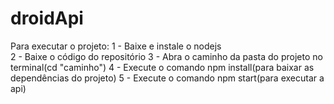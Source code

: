 # droidApi
Para executar o projeto: 
1 - Baixe e instale o nodejs<br/> 
2 - Baixe o código do repositório
3 - Abra o caminho da pasta do  projeto no terminal(cd "caminho")
4 - Execute o comando npm install(para baixar as dependências do projeto)
5 - Execute o comando npm start(para executar a api)
